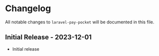 # Changelog

All notable changes to `laravel-pay-pocket` will be documented in this file.

## Initial Release - 2023-12-01

- Initial release
